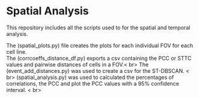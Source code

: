 # Spatial Analysis

This repository includes all the scripts used to for the spatial and temporal analysis. 

The (spatial_plots.py) file creates the plots for each individual FOV for each cell line. <br>
The (corrcoeffs_distance_df.py) exports a csv containing the PCC or STTC values and pairwise distances of cells in a FOV.< br>
The (event_add_distances.py) was used to create a csv for the ST-DBSCAN. < br>
(spatial_analysis.py) was used to calculated the percentages of correlations, the PCC and plot the PCC values with a 95% confidence interval. < br>

